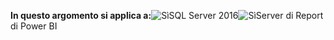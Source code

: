 **In questo argomento si applica a:**![Sì](media/yes.png)SQL Server 2016![Sì](media/yes.png)Server di Report di Power BI